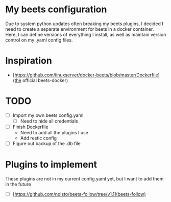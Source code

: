 # My beets configuration
Due to system python updates often breaking my beets plugins, I decided I need to create a separate environment for beets in a docker container. Here, I can define versions of everything I install, as well as maintain version control on my .yaml config files. 

# Inspiration
- [https://github.com/linuxserver/docker-beets/blob/master/Dockerfile](the official beets-docker)

# TODO
- [ ] Import my own beets config.yaml
  - [ ] Need to hide all credentials
- [ ] Finish Dockerfile 
  - Need to add all the plugins I use
  - Add restic config
- [ ] Figure out backup of the .db file

# Plugins to implement
These plugins are not in my current config.yaml yet, but I want to add them in the future
- [ ] [https://github.com/nolsto/beets-follow/tree/v1.1](beets-follow)
